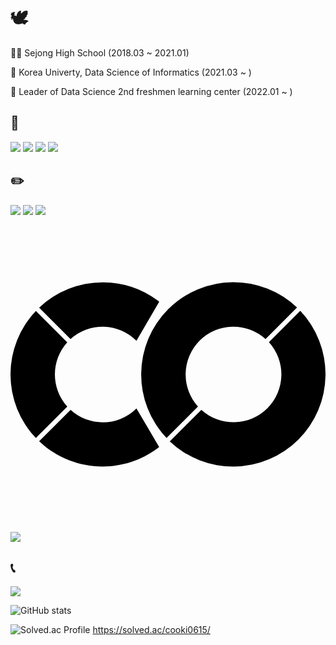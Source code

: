 # 🕊️
🧑‍🎓 Sejong High School (2018.03 ~ 2021.01)

🐯 Korea Univerty, Data Science of Informatics (2021.03 ~ )

🐯 Leader of Data Science 2nd freshmen learning center (2022.01 ~ )

## 🔨
<img src="https://img.shields.io/badge/Python-3766AB?style=flat-square&logo=Python&logoColor=white"/></a>
<img src="https://img.shields.io/badge/C-A8B9CC?style=flat-square&logo=C&logoColor=white"/></a>
<img src="https://img.shields.io/badge/C++-00599C?style=flat-square&logo=C++&logoColor=white"/></a>
<img src="https://img.shields.io/badge/R-276DC3?style=flat-square&logo=R&logoColor=white"/></a>

## ✏️
<img src="https://img.shields.io/badge/Sololearn-149EF2?style=flat-square&logo=Sololearn&logoColor=white"/></a>
<img src="https://img.shields.io/badge/scikit_learn-F7931E?style=flat-square&logo=scikit-learn&logoColor=white"/></a>
<img src="https://img.shields.io/badge/NumPy-013243?style=flat-square&logo=NumPy&logoColor=white"/></a>
<svg role="img" viewBox="0 0 24 24" xmlns="http://www.w3.org/2000/svg"><title>Google Colab</title><path d="M16.9414 4.9757a7.033 7.033 0 0 0-4.9308 2.0646 7.033 7.033 0 0 0-.1232 9.8068l2.395-2.395a3.6455 3.6455 0 0 1 5.1497-5.1478l2.397-2.3989a7.033 7.033 0 0 0-4.8877-1.9297zM7.07 4.9855a7.033 7.033 0 0 0-4.8878 1.9316l2.3911 2.3911a3.6434 3.6434 0 0 1 5.0227.1271l1.7341-2.9737-.0997-.0802A7.033 7.033 0 0 0 7.07 4.9855zm15.0093 2.1721l-2.3892 2.3911a3.6455 3.6455 0 0 1-5.1497 5.1497l-2.4067 2.4068a7.0362 7.0362 0 0 0 9.9456-9.9476zM1.932 7.1674a7.033 7.033 0 0 0-.002 9.6816l2.397-2.397a3.6434 3.6434 0 0 1-.004-4.8916zm7.664 7.4235c-1.38 1.3816-3.5863 1.411-5.0168.1134l-2.397 2.395c2.4693 2.3328 6.263 2.5753 9.0072.5455l.1368-.1115z"/></svg>
<img src="https://img.shields.io/badge/TensorFlow-FF6F00?style=flat-square&logo=TensorFlow&logoColor=white"/></a>

## 📞
<a href="mailto:cooki0615@korea.ac.kr" target="_blank"><img src="https://img.shields.io/badge/Gmail-EA4335?style=flat-square&logoGmail&logoColor=white" ></a>

![GitHub stats](https://github-readme-stats.vercel.app/api?username=bidulki-99&show_icons=true&theme=radical)

![Solved.ac Profile](http://mazassumnida.wtf/api/v2/generate_badge?boj=cooki0615) https://solved.ac/cooki0615/
